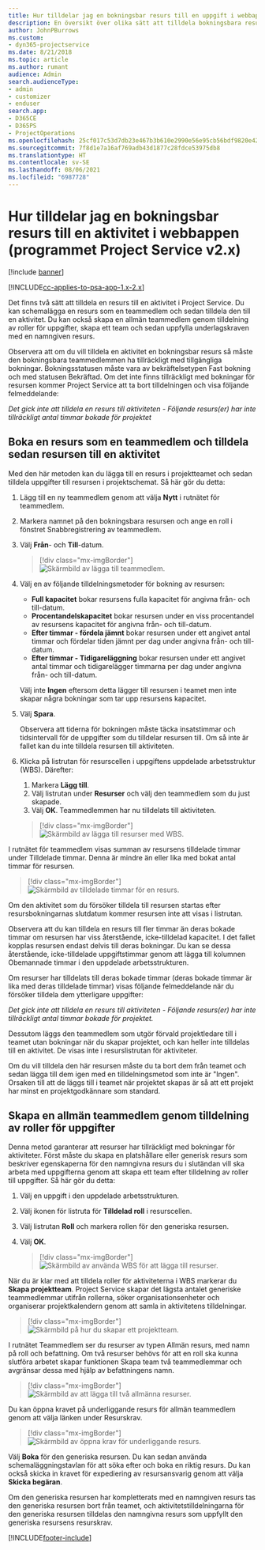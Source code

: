 ```yaml
---
title: Hur tilldelar jag en bokningsbar resurs till en uppgift i webbappen
description: En översikt över olika sätt att tilldela bokningsbara resurser.
author: JohnPBurrows
ms.custom:
- dyn365-projectservice
ms.date: 8/21/2018
ms.topic: article
ms.author: rumant
audience: Admin
search.audienceType:
- admin
- customizer
- enduser
search.app:
- D365CE
- D365PS
- ProjectOperations
ms.openlocfilehash: 25cf017c53d7db23e467b3b610e2990e56e95cb56bdf9820e427dfeeeb979637
ms.sourcegitcommit: 7f8d1e7a16af769adb43d1877c28fdce53975db8
ms.translationtype: HT
ms.contentlocale: sv-SE
ms.lasthandoff: 08/06/2021
ms.locfileid: "6987728"
---
```

# <a name="how-do-i-assign-a-bookable-resource-to-a-task-in-the-web-app-project-service-app-v2x"></a>Hur tilldelar jag en bokningsbar resurs till en aktivitet i webbappen (programmet Project Service v2.x)

[!include [banner](../includes/psa-now-project-operations.md)]

[!INCLUDE[cc-applies-to-psa-app-1.x-2.x](../includes/cc-applies-to-psa-app-1x-2x.md)]

Det finns två sätt att tilldela en resurs till en aktivitet i Project Service. Du kan schemalägga en resurs som en teammedlem och sedan tilldela den till en aktivitet. Du kan också skapa en allmän teammedlem genom tilldelning av roller för uppgifter, skapa ett team och sedan uppfylla underlagskraven med en namngiven resurs.

Observera att om du vill tilldela en aktivitet en bokningsbar resurs så måste den bokningsbara teammedlemmen ha tillräckligt med tillgängliga bokningar. Bokningsstatusen måste vara av bekräftelsetypen Fast bokning och med statusen Bekräftad. Om det inte finns tillräckligt med bokningar för resursen kommer Project Service att ta bort tilldelningen och visa följande felmeddelande:

*Det gick inte att tilldela en resurs till aktiviteten - Följande resurs(er) har inte tillräckligt antal timmar bokade för projektet*

## <a name="book-a-resource-as-a-team-member-and-then-assign-the-resource-to-a-task"></a>Boka en resurs som en teammedlem och tilldela sedan resursen till en aktivitet

Med den här metoden kan du lägga till en resurs i projektteamet och sedan tilldela uppgifter till resursen i projektschemat. Så här gör du detta:
1.  Lägg till en ny teammedlem genom att välja **Nytt** i rutnätet för teammedlem.
2.  Markera namnet på den bokningsbara resursen och ange en roll i fönstret Snabbregistrering av teammedlem.
3.  Välj **Från**- och **Till**-datum.

    > [!div class="mx-imgBorder"] 
    > ![Skärmbild av lägga till teammedlem.](media/FAQ-Resources-to-Tasks2-1.png "Skärmbild av lägga till teammedlem")
 
4.  Välj en av följande tilldelningsmetoder för bokning av resursen:
    - **Full kapacitet** bokar resursens fulla kapacitet för angivna från- och till-datum.
    - **Procentandelskapacitet** bokar resursen under en viss procentandel av resursens kapacitet för angivna från- och till-datum.
    - **Efter timmar - fördela jämnt** bokar resursen under ett angivet antal timmar och fördelar tiden jämnt per dag under angivna från- och till-datum.
    - **Efter timmar - Tidigareläggning** bokar resursen under ett angivet antal timmar och tidigarelägger timmarna per dag under angivna från- och till-datum.

    Välj inte **Ingen** eftersom detta lägger till resursen i teamet men inte skapar några bokningar som tar upp resursens kapacitet.
5.  Välj **Spara**.

    Observera att tiderna för bokningen måste täcka insatstimmar och tidsintervall för de uppgifter som du tilldelar resursen till. Om så inte är fallet kan du inte tilldela resursen till aktiviteten.

6.  Klicka på listrutan för resurscellen i uppgiftens uppdelade arbetsstruktur (WBS). Därefter: 

    1. Markera **Lägg till**.
    2. Välj listrutan under **Resurser** och välj den teammedlem som du just skapade.
    3. Välj **OK**. Teammedlemmen har nu tilldelats till aktiviteten.

    > [!div class="mx-imgBorder"] 
    > ![Skärmbild av lägga till resurser med WBS.](media/FAQ-Resources-to-Tasks2-2.png "Skärmbild av lägga till resurser med WBS")
 
I rutnätet för teammedlem visas summan av resursens tilldelade timmar under Tilldelade timmar. Denna är mindre än eller lika med bokat antal timmar för resursen. 

> [!div class="mx-imgBorder"] 
> ![Skärmbild av tilldelade timmar för en resurs.](media/FAQ-Resources-to-Tasks2-3.png "Skärmbild av tilldelade timmar för en resurs")
 
Om den aktivitet som du försöker tilldela till resursen startas efter resursbokningarnas slutdatum kommer resursen inte att visas i listrutan.

Observera att du kan tilldela en resurs till fler timmar än deras bokade timmar om resursen har viss återstående, icke-tilldelad kapacitet. I det fallet kopplas resursen endast delvis till deras bokningar. Du kan se dessa återstående, icke-tilldelade uppgiftstimmar genom att lägga till kolumnen Obemannade timmar i den uppdelade arbetsstrukturen.

Om resurser har tilldelats till deras bokade timmar (deras bokade timmar är lika med deras tilldelade timmar) visas följande felmeddelande när du försöker tilldela dem ytterligare uppgifter:

*Det gick inte att tilldela en resurs till aktiviteten - Följande resurs(er) har inte tillräckligt antal timmar bokade för projektet.*

Dessutom läggs den teammedlem som utgör förvald projektledare till i teamet utan bokningar när du skapar projektet, och kan heller inte tilldelas till en aktivitet. De visas inte i resurslistrutan för aktiviteter.

Om du vill tilldela den här resursen måste du ta bort dem från teamet och sedan lägga till dem igen med en tilldelningsmetod som inte är "Ingen". Orsaken till att de läggs till i teamet när projektet skapas är så att ett projekt har minst en projektgodkännare som standard.

## <a name="create-a-generic-team-member-through-role-assignment-on-tasks"></a>Skapa en allmän teammedlem genom tilldelning av roller för uppgifter

Denna metod garanterar att resurser har tillräckligt med bokningar för aktiviteter. Först måste du skapa en platshållare eller generisk resurs som beskriver egenskaperna för den namngivna resurs du i slutändan vill ska arbeta med uppgifterna genom att skapa ett team efter tilldelning av roller till uppgifter. Så här gör du detta:

1. Välj en uppgift i den uppdelade arbetsstrukturen.
2. Välj ikonen för listruta för **Tilldelad roll** i resurscellen.
3. Välj listrutan **Roll** och markera rollen för den generiska resursen.
4. Välj **OK**.

    > [!div class="mx-imgBorder"] 
    > ![Skärmbild av använda WBS för att lägga till resurser.](media/FAQ-Resources-to-Tasks2-4.png "Skärmbild av använda WBS för att lägga till resurser")
 
När du är klar med att tilldela roller för aktiviteterna i WBS markerar du **Skapa projektteam**. Project Service skapar det lägsta antalet generiske teammedlemmar utifrån rollerna, söker organisationsenheter och organiserar projektkalendern genom att samla in aktivitetens tilldelningar.

> [!div class="mx-imgBorder"] 
> ![Skärmbild på hur du skapar ett projektteam.](media/FAQ-Resources-to-Tasks2-5.png "Skärmbild på hur du skapar ett projektteam")
 
I rutnätet Teammedlem ser du resurser av typen Allmän resurs, med namn på roll och befattning. Om två resurser behövs för att en roll ska kunna slutföra arbetet skapar funktionen Skapa team två teammedlemmar och avgränsar dessa med hjälp av befattningens namn.

> [!div class="mx-imgBorder"] 
> ![Skärmbild av att lägga till två allmänna resurser.](media/FAQ-Resources-to-Tasks2-6.png "Skärmbild av att lägga till två allmänna resurser")
 
Du kan öppna kravet på underliggande resurs för allmän teammedlem genom att välja länken under Resurskrav.

> [!div class="mx-imgBorder"] 
> ![Skärmbild av öppna krav för underliggande resurs.](media/FAQ-Resources-to-Tasks2-7.png "Skärmbild av öppna krav för underliggande resurs")

Välj **Boka** för den generiska resursen. Du kan sedan använda schemaläggningstavlan för att söka efter och boka en riktig resurs. Du kan också skicka in kravet för expediering av resursansvarig genom att välja **Skicka begäran**.

Om den generiska resursen har kompletterats med en namngiven resurs tas den generiska resursen bort från teamet, och aktivitetstilldelningarna för den generiska resursen tilldelas den namngivna resurs som uppfyllt den generiska resursens resurskrav.
 



[!INCLUDE[footer-include](../includes/footer-banner.md)]